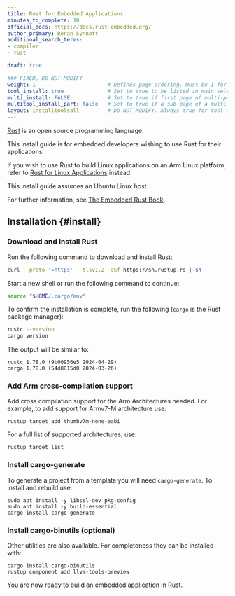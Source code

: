 ```yaml
---
title: Rust for Embedded Applications
minutes_to_complete: 10
official_docs: https://docs.rust-embedded.org/
author_primary: Ronan Synnott
additional_search_terms:
- compiler
- rust

draft: true 

### FIXED, DO NOT MODIFY
weight: 1                       # Defines page ordering. Must be 1 for first (or only) page.
tool_install: true              # Set to true to be listed in main selection page, else false
multi_install: FALSE            # Set to true if first page of multi-page article, else false
multitool_install_part: false   # Set to true if a sub-page of a multi-page article, else false
layout: installtoolsall         # DO NOT MODIFY. Always true for tool install articles
---
```


[Rust](https://www.rust-lang.org/) is an open source programming language. 

This install guide is for embedded developers wishing to use Rust for their applications. 

If you wish to use Rust to build Linux applications on an Arm Linux platform, refer to [Rust for Linux Applications](../rust) instead.

This install guide assumes an Ubuntu Linux host.

For further information, see [The Embedded Rust Book](https://docs.rust-embedded.org/book/).

## Installation {#install}

### Download and install Rust

Run the following command to download and install Rust:

```bash
curl --proto '=https' --tlsv1.2 -sSf https://sh.rustup.rs | sh
```

Start a new shell or run the following command to continue:

```bash
source "$HOME/.cargo/env"
```
To confirm the installation is complete, run the following (`cargo` is the Rust package manager):

```bash { env_source="~/.bashrc" }
rustc --version
cargo version
```

The output will be similar to:
```output
rustc 1.78.0 (9b00956e5 2024-04-29)
cargo 1.78.0 (54d8815d0 2024-03-26)
```
### Add Arm cross-compilation support

Add cross compilation support for the Arm Architectures needed. For example, to add support for Armv7-M architecture use:
```command
rustup target add thumbv7m-none-eabi
```
For a full list of supported architectures, use:
```command
rustup target list
```

### Install cargo-generate

To generate a project from a template you will need `cargo-generate`. To install and rebuild use:

```command
sudo apt install -y libssl-dev pkg-config
sudo apt install -y build-essential
cargo install cargo-generate
```

### Install cargo-binutils (optional)

Other utilities are also available. For completeness they can be installed with:
```command
cargo install cargo-binutils
rustup component add llvm-tools-preview
```

You are now ready to build an embedded application in Rust.
